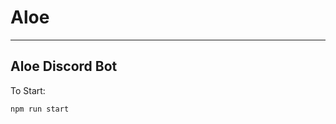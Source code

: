 # Aloe
--------------------------------------------------------------------------------------------------------------------------------------------------------------------
## Aloe Discord Bot

To Start:
```
npm run start
```
